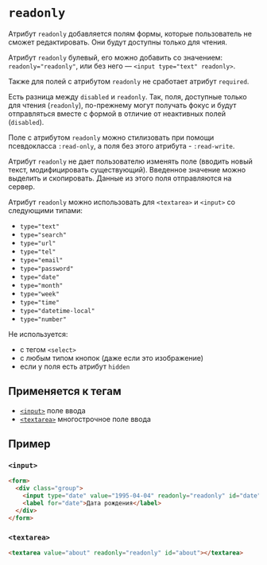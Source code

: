 # `readonly`

Атрибут `readonly` добавляется полям формы, которые пользователь не сможет редактировать. Они будут доступны только для чтения.

Атрибут `readonly` булевый, его можно добавить со значением: `readonly="readonly"`, или без него — `<input type="text" readonly>`.

Также для полей с атрибутом `readonly` не сработает атрибут `required`.

Есть разница между `disabled` и `readonly`. Так, поля, доступные только для чтения (`readonly`), по-прежнему могут получать фокус и будут отправляться вместе с формой в отличие от неактивных полей (`disabled`).

Поле с атрибутом `readonly` можно стилизовать при помощи псевдокласса `:read-only`, а поля без этого атрибута - `:read-write`.

Атрибут `readonly` не дает пользователю изменять поле (вводить новый текст, модифицировать существующий). Введенное значение можно выделить и скопировать. Данные из этого поля отправляются на сервер.

Атрибут `readonly` можно использовать для `<textarea>` и `<input>` со следующими типами:

- `type="text"`
- `type="search"`
- `type="url"`
- `type="tel"`
- `type="email"`
- `type="password"`
- `type="date"`
- `type="month"`
- `type="week"`
- `type="time"`
- `type="datetime-local"`
- `type="number"`

Не используется:

- с тегом `<select>`
- c любым типом кнопок (даже если это изображение)
- если у поля есть атрибут `hidden`

## Применяется к тегам

- [`<input>`](<../TAGS FORM/input.md>) поле ввода
- [`<textarea>`](<../TAGS FORM/textarea.md>) многострочное поле ввода

## Пример

### `<input>`

```html
<form>
  <div class="group">
    <input type="date" value="1995-04-04" readonly="readonly" id="date" />
    <label for="date">Дата рождения</label>
  </div>
</form>
```

### `<textarea>`

```html
<textarea value="about" readonly="readonly" id="about"></textarea>
```

